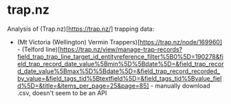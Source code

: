 # trap.nz
Analysis of (Trap.nz)[https://trap.nz/] trapping data:

 * (Mt Victoria (Wellington) Vermin Trappers)[https://trap.nz/node/169960] - (Telford line)[https://trap.nz/view/manage-trap-records?field_trap_trap_line_target_id_entityreference_filter%5B0%5D=190278&field_trap_record_date_value%5Bmin%5D%5Bdate%5D=&field_trap_record_date_value%5Bmax%5D%5Bdate%5D=&field_trap_record_recorded_by_value=&field_tags_tid%5Btextfield%5D=&field_tags_tid%5Bvalue_field%5D=&title=&items_per_page=25&page=85] - manually download .csv, doesn't seem to be an API
